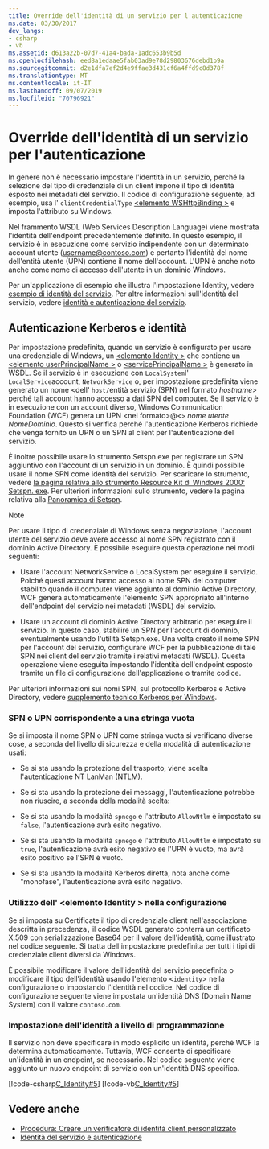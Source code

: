 ```yaml
---
title: Override dell'identità di un servizio per l'autenticazione
ms.date: 03/30/2017
dev_langs:
- csharp
- vb
ms.assetid: d613a22b-07d7-41a4-bada-1adc653b9b5d
ms.openlocfilehash: eed8a1edaae5fab03ad9e78d29803676debd1b9a
ms.sourcegitcommit: d2e1dfa7ef2d4e9ffae3d431cf6a4ffd9c8d378f
ms.translationtype: MT
ms.contentlocale: it-IT
ms.lasthandoff: 09/07/2019
ms.locfileid: "70796921"
---
```

# <a name="overriding-the-identity-of-a-service-for-authentication"></a>Override dell'identità di un servizio per l'autenticazione
In genere non è necessario impostare l'identità in un servizio, perché la selezione del tipo di credenziale di un client impone il tipo di identità esposto nei metadati del servizio. Il codice di configurazione seguente, ad esempio, usa l' `clientCredentialType` [ \<elemento WSHttpBinding >](../../configure-apps/file-schema/wcf/wshttpbinding.md) e imposta l'attributo su Windows.  

 Nel frammento WSDL (Web Services Description Language) viene mostrata l'identità dell'endpoint precedentemente definito. In questo esempio, il servizio è in esecuzione come servizio indipendente con un determinato account utente (username@contoso.com) e pertanto l'identità del nome dell'entità utente (UPN) contiene il nome dell'account. L'UPN è anche noto anche come nome di accesso dell'utente in un dominio Windows.  

 Per un'applicazione di esempio che illustra l'impostazione Identity, vedere [esempio di identità del servizio](../samples/service-identity-sample.md). Per altre informazioni sull'identità del servizio, vedere [identità e autenticazione del servizio](../feature-details/service-identity-and-authentication.md).  
  
## <a name="kerberos-authentication-and-identity"></a>Autenticazione Kerberos e identità  
 Per impostazione predefinita, quando un servizio è configurato per usare una credenziale di Windows, un [ \<elemento Identity >](../../configure-apps/file-schema/wcf/identity.md) che contiene un [ \<elemento userPrincipalName >](../../configure-apps/file-schema/wcf/userprincipalname.md) o [ \<servicePrincipalName >](../../configure-apps/file-schema/wcf/serviceprincipalname.md) è generato in WSDL. Se il servizio è in esecuzione con `LocalSystem`l' `LocalService`account, `NetworkService` o, per impostazione predefinita viene generato un nome \<dell' `host/`entità servizio (SPN) nel formato *hostname*> perché tali account hanno accesso a dati SPN del computer. Se il servizio è in esecuzione con un account diverso, Windows Communication Foundation (WCF) genera un UPN \<nel formato>@<`>` *nome utente* *NomeDominio*. Questo si verifica perché l'autenticazione Kerberos richiede che venga fornito un UPN o un SPN al client per l'autenticazione del servizio.  
  
 È inoltre possibile usare lo strumento Setspn.exe per registrare un SPN aggiuntivo con l'account di un servizio in un dominio. È quindi possibile usare il nome SPN come identità del servizio. Per scaricare lo strumento, vedere [la pagina relativa allo strumento Resource Kit di Windows 2000: Setspn. exe](https://go.microsoft.com/fwlink/?LinkId=91752). Per ulteriori informazioni sullo strumento, vedere la pagina relativa alla [Panoramica di Setspn](https://go.microsoft.com/fwlink/?LinkId=61374).  
  
> [!NOTE]
> Per usare il tipo di credenziale di Windows senza negoziazione, l'account utente del servizio deve avere accesso al nome SPN registrato con il dominio Active Directory. È possibile eseguire questa operazione nei modi seguenti:  
  
- Usare l'account NetworkService o LocalSystem per eseguire il servizio. Poiché questi account hanno accesso al nome SPN del computer stabilito quando il computer viene aggiunto al dominio Active Directory, WCF genera automaticamente l'elemento SPN appropriato all'interno dell'endpoint del servizio nei metadati (WSDL) del servizio.  
  
- Usare un account di dominio Active Directory arbitrario per eseguire il servizio. In questo caso, stabilire un SPN per l'account di dominio, eventualmente usando l'utilità Setspn.exe. Una volta creato il nome SPN per l'account del servizio, configurare WCF per la pubblicazione di tale SPN nei client del servizio tramite i relativi metadati (WSDL). Questa operazione viene eseguita impostando l'identità dell'endpoint esposto tramite un file di configurazione dell'applicazione o tramite codice.  
  
 Per ulteriori informazioni sui nomi SPN, sul protocollo Kerberos e Active Directory, vedere [supplemento tecnico Kerberos per Windows](https://go.microsoft.com/fwlink/?LinkId=88330).  
  
### <a name="when-spn-or-upn-equals-the-empty-string"></a>SPN o UPN corrispondente a una stringa vuota  
 Se si imposta il nome SPN o UPN come stringa vuota si verificano diverse cose, a seconda del livello di sicurezza e della modalità di autenticazione usati:  
  
- Se si sta usando la protezione del trasporto, viene scelta l'autenticazione NT LanMan (NTLM).  
  
- Se si sta usando la protezione dei messaggi, l'autenticazione potrebbe non riuscire, a seconda della modalità scelta:  
  
- Se si sta usando la modalità `spnego` e l'attributo `AllowNtlm` è impostato su `false`, l'autenticazione avrà esito negativo.  
  
- Se si sta usando la modalità `spnego` e l'attributo `AllowNtlm` è impostato su `true`, l'autenticazione avrà esito negativo se l'UPN è vuoto, ma avrà esito positivo se l'SPN è vuoto.  
  
- Se si sta usando la modalità Kerberos diretta, nota anche come "monofase", l'autenticazione avrà esito negativo.  
  
### <a name="using-the-identity-element-in-configuration"></a>Utilizzo dell' \<elemento Identity > nella configurazione  
 Se si imposta su Certificate il tipo di credenziale client nell'associazione descritta in precedenza`,` il codice WSDL generato conterrà un certificato X.509 con serializzazione Base64 per il valore dell'identità, come illustrato nel codice seguente. Si tratta dell'impostazione predefinita per tutti i tipi di credenziale client diversi da Windows.  

 È possibile modificare il valore dell'identità del servizio predefinita o modificare il tipo dell'identità usando l'elemento <`identity`> nella configurazione o impostando l'identità nel codice. Nel codice di configurazione seguente viene impostata un'identità DNS (Domain Name System) con il valore `contoso.com`.  

### <a name="setting-identity-programmatically"></a>Impostazione dell'identità a livello di programmazione  
 Il servizio non deve specificare in modo esplicito un'identità, perché WCF la determina automaticamente. Tuttavia, WCF consente di specificare un'identità in un endpoint, se necessario. Nel codice seguente viene aggiunto un nuovo endpoint di servizio con un'identità DNS specifica.  
  
 [!code-csharp[C_Identity#5](../../../../samples/snippets/csharp/VS_Snippets_CFX/c_identity/cs/source.cs#5)]
 [!code-vb[C_Identity#5](../../../../samples/snippets/visualbasic/VS_Snippets_CFX/c_identity/vb/source.vb#5)]  
  
## <a name="see-also"></a>Vedere anche

- [Procedura: Creare un verificatore di identità client personalizzato](how-to-create-a-custom-client-identity-verifier.md)
- [Identità del servizio e autenticazione](../feature-details/service-identity-and-authentication.md)
